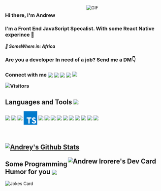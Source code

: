 <img align="right" alt="GIF" src="https://camo.githubusercontent.com/62da68eb62b1e5f175f7d1f0191dd89a653d7908feb22d37d4a0ab07365d6791/68747470733a2f2f6d656469612e67697068792e636f6d2f6d656469612f4d3967624264396e6244724f5475314d71782f67697068792e676966" width="240" />

<!-- https://raw.githubusercontent.com/devSouvik/devSouvik/master/gif3.gif -->

<h3 align="left">Hi there, I'm Andrew </h3>
<h3 align="left"> I'm a Front End JavaScript Specalist.
<bold>With some React Native experince 🤖</bold> </h3>
<h5 align="left">📍 SomeWhere in: Africa </h5>
<h3 align="left">Are you a developer In need of a job? Send me a DM👇</h3>
<div size='20px'> 
<h3 align='left'> Connect with me <a href = 'https://www.linkedin.com/in/andrew-irorere-b63a601b8/"'> <img width = '25px' align= 'center' src="https://raw.githubusercontent.com/rahulbanerjee26/githubAboutMeGenerator/main/icons/linked-in-alt.svg"/></a> 
<a href = 'https://twitter.com/Andreyscott5'> <img width = '25px' align= 'center' src="https://raw.githubusercontent.com/rahulbanerjee26/githubAboutMeGenerator/main/icons/twitter.svg"/></a> 
<a href = 'https://instagram.com/_ai.tech'> <img width = '25px' align= 'center' src="https://raw.githubusercontent.com/rahulbanerjee26/githubAboutMeGenerator/main/icons/instagram.svg"/></a> 
<a href = 'https://www.github.com/andreyscott'> <img width = '25px' align= 'center' src="https://raw.githubusercontent.com/rahulbanerjee26/githubAboutMeGenerator/main/icons/github.svg"/></a>  <img src='https://raw.githubusercontent.com/ShahriarShafin/ShahriarShafin/main/Assets/handshake.gif' width="45px"><p align='right'>

![Visitors](https://visitor-badge.glitch.me/badge?page_id=andreyscott.andreyscott)

<h2 align='left''> Languages and Tools <img src = "https://media2.giphy.com/media/QssGEmpkyEOhBCb7e1/giphy.gif?cid=ecf05e47a0n3gi1bfqntqmob8g9aid1oyj2wr3ds3mg700bl&rid=giphy.gif" width ='30px'> </h2>

</p> </h3>
</div>

<!-- ### Spotify Playing 🎧🖤🤘 -->

<!-- [<img src="https://now-playing-codestackr.vercel.app/api/spotify-playing" alt="Andrey spotify Playing" width="350" />](https://open.spotify.com/user/swyqyimdc12jajde4vpwd2x1b -->
<p align='left'>
<img width ='44px' align='center' src ='https://raw.githubusercontent.com/rahulbanerjee26/githubAboutMeGenerator/main/icons/reactjs.svg'>
<img width='44px' align='center' src='https://raw.githubusercontent.com/rahulbanerjee26/githubAboutMeGenerator/main/icons/redux.svg'>
<img width ='44px' align='center' src ='https://raw.githubusercontent.com/rahulbanerjee26/githubAboutMeGenerator/main/icons/javascript.svg'>
<img width ='44px' align='center' src ='https://raw.githubusercontent.com/github/explore/80688e429a7d4ef2fca1e82350fe8e3517d3494d/topics/typescript/typescript.png'>  
<img width='44px' align='center' src='https://raw.githubusercontent.com/rahulbanerjee26/githubAboutMeGenerator/main/icons/tailwind.svg'>
<img width ='44px' align='center' src ='https://raw.githubusercontent.com/rahulbanerjee26/githubAboutMeGenerator/main/icons/html.svg'>  
<img width ='44px' align='center' src ='https://raw.githubusercontent.com/rahulbanerjee26/githubAboutMeGenerator/main/icons/css.svg'>
<img width ='44px' align='center' src ='https://raw.githubusercontent.com/rahulbanerjee26/githubAboutMeGenerator/main/icons/sass.svg'>
<img width ='44px' align='center' src ='https://raw.githubusercontent.com/rahulbanerjee26/githubAboutMeGenerator/main/icons/firebase.svg'>  
<img width ='44px' align='center' src ='https://raw.githubusercontent.com/rahulbanerjee26/githubAboutMeGenerator/main/icons/nodejs.svg'>
<img width ='44px' align='center' src ='https://raw.githubusercontent.com/rahulbanerjee26/githubAboutMeGenerator/main/icons/git.svg'>
<img width ='44px' align='center' src ='https://raw.githubusercontent.com/rahulbanerjee26/githubAboutMeGenerator/main/icons/github.svg'>
<img width ='44px' align='center' src ='https://raw.githubusercontent.com/rahulbanerjee26/githubAboutMeGenerator/main/icons/php.svg'>
<img width ='44px' align='center' src ='https://raw.githubusercontent.com/rahulbanerjee26/githubAboutMeGenerator/main/icons/bootstrap.svg'>

</p>
<br>

<h2 display='flex'>  <a href="https://github-readme-stats.vercel.app/api?username=andreyscott&include_all_commits=true&count_private=true&show_icons=true&line_height=19&title_color=7A7ADB&icon_color=2234AE&text_color=D3D3D3&bg_color=0,000000,130F40"><img src="https://github-readme-stats.vercel.app/api?username=andreyscott&include_all_commits=true&count_private=true&show_icons=true&line_height=19&title_color=7A7ADB&icon_color=2234AE&text_color=D3D3D3&bg_color=0,000000,130F40" alt="Andrey's Github Stats" width="460" heigth="400"></a>
<br>

<a href="https://app.daily.dev/AndreyScott"><img align="right" src="https://api.daily.dev/devcards/9d330d22d197425cb2abff118b0f3f13.png?r=0m9" width="300" alt="Andrew Irorere's Dev Card"/></a> </h2>

<!-- <a href="https://github-readme-stats.vercel.app/api/top-langs/?username=andreyscott&layout=compact&text_color=daf7dc&bg_color=151515"><img src="https://github-readme-stats.vercel.app/api/top-langs/?username=andreyscott&layout=compact&text_color=daf7dc&bg_color=282a36&border_color=282a36" alt="Andrey's Top Langs" padding-left="25px"></a> -->

<h2> Some Programming Humor for you <img align ='center' src='https://media2.giphy.com/media/UQDSBzfyiBKvgFcSTw/giphy.gif?cid=ecf05e47p3cd513axbek3f56ti3jzizq8hincw20jauyyfyw&rid=giphy.gif' width = '65px'></h2>

![Jokes Card](https://readme-jokes.vercel.app/api?theme=synthwave)

<!-- BLOG-POST-LIST:START
<h2 align='left'> My GitHub Stats <img src='https://media1.giphy.com/media/du3J3cXyzhj75IOgvA/giphy.gif?cid=ecf05e47x2g034i9pzwtzzsd3xgg2w9nr94t4tflbbgo3008&rid=giphy.gif' width='30px'> </h2>
<a href="https://github.com/anuraghazra/github-readme-stats">
<img src="https://github-readme-stats.vercel.app/api?username=andreyscott&count_private=true&show_icons=true&theme=default" />
</a>
<a href="https://github.com/anuraghazra/convoychat">
<img src="https://github-readme-stats.vercel.app/api/top-langs/?username=andreyscott&theme=default" />
</a>
</div>
-->
<!-- BLOG-POST-LIST:END -->

<!-- <h2> i need a break joke <img src = "https://media1.giphy.com/media/JZ40cnfnN11KycrvMF/giphy.gif?cid=ecf05e47a0n3gi1bfqntqmob8g9aid1oyj2wr3ds3mg700bl&rid=giphy.gif" width = 100px> </h2> -->

